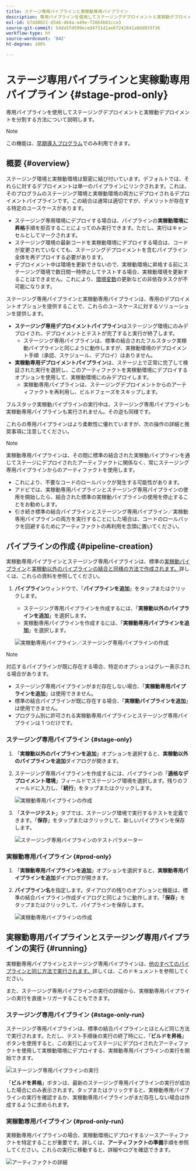 ```yaml
---
title: ステージ専用パイプラインと実稼動専用パイプライン
description: 専用パイプラインを使用してステージングデプロイメントと実稼動デプロイメントを分割する方法について説明します。
exl-id: b7dd0021-d346-464a-a49e-72864b01cce3
source-git-commit: 54da5fd599eced473141ae67242841a8dd833f36
workflow-type: ht
source-wordcount: '842'
ht-degree: 100%

---
```


# ステージ専用パイプラインと実稼動専用パイプライン {#stage-prod-only}

専用パイプラインを使用してステージングデプロイメントと実稼動デプロイメントを分割する方法について説明します。

>[!NOTE]
>
>この機能は、[早期導入プログラム](/help/release-notes/current.md#early-adoption)でのみ利用できます。

## 概要 {#overview}

ステージング環境と実稼動環境は緊密に結び付いています。デフォルトでは、それらに対するデプロイメントは単一のパイプラインにリンクされます。これは、そのプログラムのステージング環境と実稼動環境の両方にデプロイされるデプロイメントパイプラインです。この結合は通常は適切ですが、デメリットが存在する特定のユースケースがあります。

* ステージング専用環境にデプロイする場合は、パイプラインの&#x200B;**実稼動環境に昇格**&#x200B;手順を拒否することによってのみ実行できます。ただし、実行はキャンセルとしてマークされます。
* ステージング環境の最新コードを実稼動環境にデプロイする場合は、コードが変更されていなくても、ステージングデプロイメントを含むパイプライン全体を再デプロイする必要があります。
* デプロイメント中は環境を更新できないので、実稼動環境に昇格する前にステージング環境で数日間一時停止してテストする場合、実稼動環境を更新することはできません。これにより、[環境変数](/help/getting-started/build-environment.md#environment-variables)の更新などの非依存タスクが不可能になります。

ステージング専用パイプラインと実稼動専用パイプラインは、専用のデプロイメントオプションを提供することで、これらのユースケースに対するソリューションを提供します。

* **ステージング専用デプロイメントパイプライン**&#x200B;はステージング環境にのみデプロイされ、デプロイメントとテストが完了すると実行が終了します。
   * ステージング専用パイプラインは、標準の結合されたフルスタック実稼動パイプラインと同じように動作しますが、実稼動環境のデプロイメント手順（承認、スケジュール、デプロイ）はありません。
* **実稼動専用デプロイメントパイプライン**&#x200B;は、ステージ上で正常に完了して検証された実行を選択し、このアーティファクトを実稼動環境にデプロイするオプションを使用して、実稼動環境にのみデプロイします。
   * 実稼動専用パイプラインは、ステージングデプロイメントからのアーティファクトを再利用し、ビルドフェーズをスキップします。

フルスタック実稼動パイプラインの実行中は、ステージング専用パイプラインも実稼動専用パイプラインも実行されません。その逆も同様です。

これらの専用パイプラインはより柔軟性に優れていますが、次の操作の詳細と推奨事項に注意してください。

>[!NOTE]
>
>実稼動専用パイプラインは、その間に標準の結合された実稼動パイプラインを通じてステージにデプロイされたアーティファクトに関係なく、常にステージング専用パイプラインからのアーティファクトを使用します。
>
>* これにより、不要なコードのロールバックが発生する可能性があります。
>* アドビでは、実稼動専用パイプラインとステージング専用パイプラインの使用を開始したら、結合された標準の実稼動パイプラインの使用を停止することをお勧めします。
>* 引き続き標準の結合パイプラインとステージング専用パイプライン／実稼動専用パイプラインの両方を実行することにした場合は、コードのロールバックを回避するためにアーティファクトの再利用を念頭に置いてください。

## パイプラインの作成 {#pipeline-creation}

実稼動専用パイプラインとステージング専用パイプラインは、標準の[実稼動パイプライン](/help/using/production-pipelines.md)と[実稼動以外のパイプラインの結合と同様の方法で作成されます。](/help/using/non-production-pipelines.md)詳しくは、これらの資料を参照してください。

1. **パイプライン**&#x200B;ウィンドウで、「**パイプラインを追加**」をタップまたはクリックします。

   * ステージング専用パイプラインを作成するには、「**実稼動以外のパイプラインを追加**」を選択します。
   * 実稼動専用パイプラインを作成するには、「**実稼動専用パイプラインを追加**」を選択します。

   ![実稼動専用パイプライン／ステージング専用パイプラインの作成](/help/assets/configure-pipelines/prod-stage-pipelines.png)

>[!NOTE]
>
>対応するパイプラインが既に存在する場合、特定のオプションはグレー表示される場合があります。
>
>* ステージング専用パイプラインがまだ存在しない場合、「**実稼動専用パイプラインを追加**」は使用できません。
>* 標準の結合パイプラインが既に存在する場合、「**実稼動パイプラインを追加**」は使用できません。
>* プログラム別に許可される実稼動専用パイプラインとステージング専用パイプラインは 1 つだけです。

### ステージング専用パイプライン {#stage-only}

1. 「**実稼動以外のパイプラインを追加**」オプションを選択すると、**実稼動以外のパイプラインを追加**&#x200B;ダイアログが開きます。
1. ステージング専用パイプラインを作成するには、パイプラインの「**適格なデプロイメント環境**」フィールドでステージング環境を選択します。残りのフィールドに入力し、「**続行**」をタップまたはクリックします。

   ![実稼動専用パイプラインの作成](/help/assets/configure-pipelines/stage-only.png)

1. 「**ステージテスト**」タブでは、ステージング環境で実行するテストを定義できます。「**保存**」をタップまたはクリックして、新しいパイプラインを保存します。

   ![ステージング専用パイプラインのテストパラメーター](/help/assets/configure-pipelines/stage-only-test.png)

### 実稼動専用パイプライン {#prod-only}

1. 「**実稼動専用パイプラインを追加**」オプションを選択すると、**実稼動専用パイプラインを追加**&#x200B;ダイアログが開きます。
1. **パイプライン名**&#x200B;を指定します。ダイアログの残りのオプションと機能は、標準の結合パイプライン作成ダイアログと同じように動作します。「**保存**」をタップまたはクリックして、パイプラインを保存します。

   ![実稼動専用パイプラインの作成](/help/assets/configure-pipelines/prod-only-pipeline.png)

## 実稼動専用パイプラインとステージング専用パイプラインの実行 {#running}

実稼動専用パイプラインとステージング専用パイプラインは、[他のすべてのパイプラインと同じ方法で実行されます。](/help/using/managing-pipelines.md#running-pipelines)詳しくは、このドキュメントを参照してください。

また、ステージング専用パイプラインの実行の詳細から、実稼動専用パイプラインの実行を直接トリガーすることもできます。

### ステージング専用パイプライン {#stage-only-run}

ステージング専用パイプラインは、標準の結合パイプラインとほとんど同じ方法で実行されます。ただし、テスト手順後の実行の終了時にに、「**ビルドを昇格**」ボタンを使用すると、この実行によってステージにデプロイされたアーティファクトを使用して実稼動環境にデプロイする、実稼動専用パイプラインの実行を開始できます。

![ステージング専用パイプラインの実行](/help/assets/configure-pipelines/stage-only-pipeline-run.png)

「**ビルドを昇格**」ボタンは、最新のステージング専用パイプラインの実行が成功した場合にのみ表示されます。タップまたはクリックすると、実稼動専用パイプラインの実行を確認するか、実稼動専用パイプラインがまだ存在しない場合は作成するように求められます。

### 実稼動専用パイプライン {#prod-only-run}

実稼動専用パイプラインの場合、実稼動環境にデプロイするソースアーティファクトを特定することが重要です。詳しくは、**アーティファクトの準備**&#x200B;手順を参照してください。これらの実行に移動すると、詳細やログを確認できます。

![アーティファクトの詳細](/help/assets/configure-pipelines/prod-only-pipeline-run.png)
